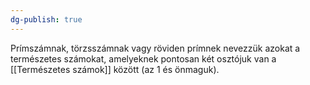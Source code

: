 ```yaml
---
dg-publish: true
---
```

Prímszámnak, törzsszámnak vagy röviden prímnek nevezzük azokat a természetes számokat, amelyeknek pontosan két osztójuk van a [[Természetes számok]] között (az 1 és önmaguk).